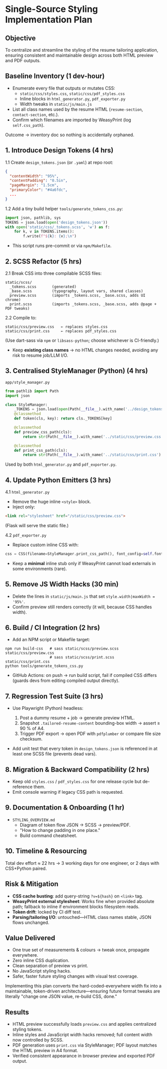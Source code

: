 # Single-Source Styling Implementation Plan

## Objective
To centralize and streamline the styling of the resume tailoring application, ensuring consistent and maintainable design across both HTML preview and PDF outputs.

## Baseline Inventory (1 dev-hour)
- Enumerate every file that outputs or mutates CSS:
  - `static/css/styles.css`, `static/css/pdf_styles.css`
  - Inline blocks in `html_generator.py`, `pdf_exporter.py`
  - Width tweaks in `static/js/main.js`
- List all class names used by the resume HTML (`resume-section`, `contact-section`, etc.).
- Confirm which filenames are imported by WeasyPrint (log `self.css_path`).

Outcome → inventory doc so nothing is accidentally orphaned.

## 1. Introduce Design Tokens (4 hrs)
1.1 Create `design_tokens.json` (or `.yaml`) at repo root:
```json
{
  "contentWidth": "95%",
  "contentPadding": "0.5in",
  "pageMargin": "1.5cm",
  "primaryColor": "#4a6fdc",
  ...
}
```

1.2 Add a tiny build helper `tools/generate_tokens_css.py`:
```python
import json, pathlib, sys
TOKENS = json.load(open('design_tokens.json'))
with open('static/css/_tokens.scss', 'w') as f:
    for k, v in TOKENS.items():
        f.write(f"${k}: {v};\n")
```
- This script runs pre-commit or via `npm/Makefile`.

## 2. SCSS Refactor (5 hrs)
2.1 Break CSS into three compilable SCSS files:
```
static/scss/
  _tokens.scss       (generated)
  _base.scss         (typography, layout vars, shared classes)
  preview.scss       (imports _tokens.scss, _base.scss, adds UI chrome)
  print.scss         (imports _tokens.scss, _base.scss, adds @page + PDF tweaks)
```

2.2 Compile to:
```
static/css/preview.css   ← replaces styles.css
static/css/print.css     ← replaces pdf_styles.css
```
(Use dart-sass via `npm` or `libsass-python`; choose whichever is CI-friendly.)
- Keep **existing class names** → no HTML changes needed, avoiding any risk to resume job/LLM I/O.

## 3. Centralised StyleManager (Python) (4 hrs)
`app/style_manager.py`
```python
from pathlib import Path
import json

class StyleManager:
    _TOKENS = json.load(open(Path(__file__).with_name('../design_tokens.json')))
    @classmethod
    def token(cls, key): return cls._TOKENS[key]

    @classmethod
    def preview_css_path(cls):
        return str(Path(__file__).with_name('../static/css/preview.css').resolve())

    @classmethod
    def print_css_path(cls):
        return str(Path(__file__).with_name('../static/css/print.css').resolve())
```
Used by both `html_generator.py` and `pdf_exporter.py`.

## 4. Update Python Emitters (3 hrs)
4.1 `html_generator.py`
- Remove the huge inline `<style>` block.
- Inject only:
```html
<link rel="stylesheet" href="/static/css/preview.css">
```
(Flask will serve the static file.)

4.2 `pdf_exporter.py`
- Replace custom inline CSS with:
```python
css = CSS(filename=StyleManager.print_css_path(), font_config=self.font_config)
```
- Keep a **minimal** inline stub only if WeasyPrint cannot load externals in some environments (rare).

## 5. Remove JS Width Hacks (30 min)
- Delete the lines in `static/js/main.js` that set `style.width|maxWidth = '95%'`.
- Confirm preview still renders correctly (it will, because CSS handles width).

## 6. Build / CI Integration (2 hrs)
- Add an NPM script or Makefile target:
```
npm run build-css   # sass static/scss/preview.scss static/css/preview.css
                    # sass static/scss/print.scss   static/css/print.css
python tools/generate_tokens_css.py
```
- GitHub Actions: on push → run build script, fail if compiled CSS differs (guards devs from editing compiled output directly).

## 7. Regression Test Suite (3 hrs)
- Use Playwright (Python) headless:
  1. Post a dummy resume + job → generate preview HTML.
  2. Snapshot `.tailored-resume-content` bounding-box width → assert ≥ 90 % of A4.
  3. Trigger PDF export → open PDF with `pdfplumber` or compare file size checksum.

- Add unit test that every token in `design_tokens.json` is referenced in at least one SCSS file (prevents dead vars).

## 8. Migration & Backward Compatibility (2 hrs)
- Keep old `styles.css` / `pdf_styles.css` for one release cycle but de-reference them.
- Emit console warning if legacy CSS path is requested.

## 9. Documentation & Onboarding (1 hr)
- `STYLING_OVERVIEW.md`
  - Diagram of token flow JSON → SCSS → preview/PDF.
  - "How to change padding in one place."
  - Build command cheatsheet.

## 10. Timeline & Resourcing
Total dev effort ≈ 22 hrs → 3 working days for one engineer, or 2 days with CSS+Python paired.

## Risk & Mitigation
- **CSS cache busting**: add query-string `?v=${hash}` on `<link>` tag.
- **WeasyPrint external stylesheet**: Works fine when provided absolute path; fallback to inline if environment blocks filesystem reads.
- **Token drift**: locked by CI diff test.
- **Parsing/tailoring I/O**: untouched—HTML class names stable, JSON flows unchanged.

## Value Delivered
- One true set of measurements & colours → tweak once, propagate everywhere.
- Zero inline CSS duplication.
- Clean separation of preview vs print.
- No JavaScript styling hacks.
- Safer, faster future styling changes with visual test coverage.

Implementing this plan converts the hard-coded-everywhere width fix into a maintainable, token-driven architecture—ensuring future format tweaks are literally "change one JSON value, re-build CSS, done."

## Results
- HTML preview successfully loads `preview.css` and applies centralized styling tokens.
- Inline styles and JavaScript width hacks removed; full content width now controlled by SCSS.
- PDF generation uses `print.css` via StyleManager; PDF layout matches the HTML preview in A4 format.
- Verified consistent appearance in browser preview and exported PDF output. 